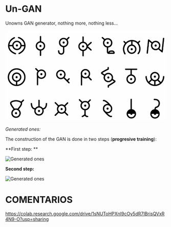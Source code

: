 # Un-GAN
Unowns GAN generator, nothing more, nothing less...


![Real ones](los-unown-desbloquean-medallas-en-pokemon-go_fzez.jpg)



_Generated ones:_  

The construction of the GAN is done in two steps (**progresive training**):  

**First step:  **

![Generated ones](dcgan_unos_mejor2_lowres.gif)

**Second step:**  

![Generated ones](recursos/dcgan_unos_progresive_lowres2.gif)


# COMENTARIOS 


https://colab.research.google.com/drive/1sNUToHPXnI9cOy5dR7IBrisQVxR4N9-O?usp=sharing
